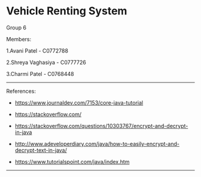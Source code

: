 Vehicle Renting System
=======

Group 6

Members:

1.Avani Patel  - C0772788

2.Shreya Vaghasiya -  C0777726

3.Charmi Patel - C0768448

-----------

References:

* https://www.journaldev.com/7153/core-java-tutorial

* https://stackoverflow.com/

* https://stackoverflow.com/questions/10303767/encrypt-and-decrypt-in-java

* http://www.adeveloperdiary.com/java/how-to-easily-encrypt-and-decrypt-text-in-java/

* https://www.tutorialspoint.com/java/index.htm


---

